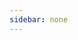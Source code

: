 ```yaml
---
sidebar: none
---
```

<Card :dataSource="dataSource"></Card>
<script>
export default {
  data() {
    return {
      dataSource: [
        {
          url: '/views/javaweb/javaweb.html',
          title: 'Java web基础',
          content: 'Java web 基础学习笔记'
        },
        {
          url: '/views/linux/linux.html',
          title: 'Linux',
          content: 'linux 学习笔记'
        },
        {
          url: '/views/redis/redis.html',
          title: 'Redis',
          content: 'Redis 学习笔记'
        },
        {
          url: '/views/docker/docker.html',
          title: 'Docker',
          content: 'Docker 学习笔记'
      }]
    }
  }
}
</script>